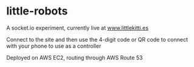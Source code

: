 # little-robots
A socket.io experiment, currently live at www.littlekitti.es

Connect to the site and then use the 4-digit code or QR code to connect with your phone to use as a controller

Deployed on AWS EC2, routing through AWS Route 53
